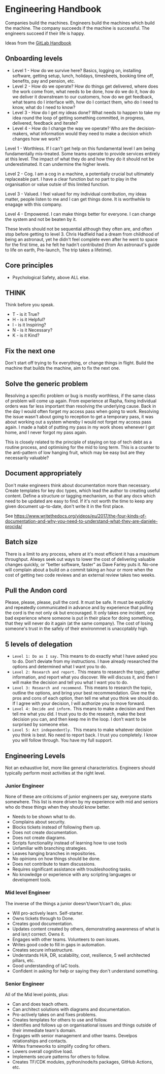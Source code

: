 # Engineering Handbook

Companies build the machines. Engineers build the machines which build the machine. The company succeeds if the machine is successful. The engineers succeed if their life is happy.

Ideas from the [GitLab Handbook](https://handbook.gitlab.com/handbook/values/iteration-examples/spacex/)

## Onboarding levels

* Level 1 - How do we survive here?
    Basics, logging on, installing software, getting setup, lunch, holidays, timesheets, booking time off, benefits, pay and pension, etc.
* Level 2 - How do we operate?
    How do things get delivered, where does the work come from, what needs to be done, how do we do it, how do we deliver it downstream to our customers, how do we get feedback, what teams do I interface with, how do I contact them, who do I need to know, what do I need to know?
* Level 3 - How do I get my ideas done?
    What needs to happen to take my idea round the loop of getting something committed, in progress, delivered, feedback and iterate?
* Level 4 - How do I change the way we operate?
    Who are the decision-makers, what information would they need to make a decision which changes how we work?

Level 1 - Worthless. If I can't get help on this fundamental level I am being fundamentally mis-treated. Some teams operate to provide services entirely at this level. The impact of what they do and how they do it should not be underestimated. It can undermine the higher levels.

Level 2 - Cog. I am a cog in a machine, a potentially crucial but ultimately replaceable part. I have a clear function but no part to play in the organisation or value outsie of this limited function. 

Level 3 - Valued. I feel valued for my individual contribution, my ideas matter, people listen to me and I can get things done. It is worthwhile to enagage with this company.

Level 4 - Empowered. I can make things better for everyone. I can change the system and not be beaten by it. 

These levels should not be sequential although they often are, and often stop before getting to level 3.
Chris Hadfield had a dream from childhood of being an astronaut, yet he didn't feel complete even after he went to space for the first time, as he felt he hadn't contributed (from An astronaut's guide to life on earth, Pre-launch, The trip takes a lifetime). 

## Core principles

* Psychological Safety, above ALL else.

## THINK

Think before you speak.

* T - is it True?
* H - is it Helpful?
* I - is it Inspiring?
* N - is it Necessary?
* K - is it Kind?

## Fix the next one

Don't start off trying to fix everything, or change things in flight. Build the machine that builds the machine, aim to fix the next one. 

## Solve the generic problem

Resolving a specific problem or bug is mostly worthless, if the same class of problem will come up again. From experience at Rapha, fixing individual orders was far less important than resolving the underlying cause. Back in the day I would often forget my access pass when going to work. Resolving the issue wasn't about going to reception to get a temporary pass, it was about working out a system whereby I would not forget my access pass again. I made a habit of putting my pass in my work shoes whenever I got home, and I never forgot my pass again.    

This is closely related to the principle of staying on top of tech debt as a routine process, and optimising for the mid to long term. 
This is a counter to the anti-pattern of low hanging fruit, which may be easy but are they necessarily valuable? 

## Document appropriately

Don't make engineers think about documentation more than necessary. Create templates for key doc types, which lead the author to creating useful content. Define a structure or tagging mechanism, so that any docs which need to be updated are easy to find. If it's not worth the time to keep any given document up-to-date, don't write it in the first place.

See <https://www.writethedocs.org/videos/eu/2017/the-four-kinds-of-documentation-and-why-you-need-to-understand-what-they-are-daniele-procida/>

## Batch size

There is a limit to any process, where at it's most efficient it has a maximum throughput. Always seek out ways to lower the cost of delivering valuable changes quickly, or "better software, faster" as Dave Farley puts it. No-one will complain about a build on a commit taking an hour or more when the cost of getting two code reviews and an external review takes two weeks. 

## Pull the Andon cord

Please, please, please, pull the cord. It must be safe. It must be explicitly and repeatedly communicated in advance and by experience that pulling the cord is the not only ok but encouraged. It only takes one incident, one bad experience where someone is put in their place for doing something, that they will never do it again (at the same company). The cost of losing someone's trust in the safely of their environmnet is unaccptably high.  

## 5 levels of delegation

* `Level 1: Do as I say.` This means to do exactly what I have asked you to do. Don’t deviate from my instructions. I have already researched the options and determined what I want you to do.
* `Level 2: Research and report.` This means to research the topic, gather information, and report what you discover. We will discuss it, and then I will make the decision and tell you what I want you to do.
* `Level 3: Research and recommend.` This means to research the topic, outline the options, and bring your best recommendation. Give me the pros and cons of each option, then tell me what you think we should do. If I agree with your decision, I will authorize you to move forward.
* `Level 4: Decide and inform.` This means to make a decision and then tell me what you did. I trust you to do the research, make the best decision you can, and then keep me in the loop. I don’t want to be surprised by someone else.
* `Level 5: Act independently.` This means to make whatever decision you think is best. No need to report back. I trust you completely. I know you will follow through. You have my full support.

## Engineering Levels

Not an exhaustive list, more like general characteristics. Engineers should typically perform most activities at the right level.

### Junior Engineer

None of these are criticisms of junior engineers per say, everyone starts somewhere. This list is more driven by my experience with mid and seniors who do these things when they should know better.

* Needs to be shown what to do.
* Complains about security.
* Blocks tickets instead of following them up.
* Does not create documentation.
* Does not create diagrams.
* Scripts functionality instead of learning how to use tools
* Unfamiliar with branching strategies.
* Leaves hanging branches in repositories.
* No opinions on how things should be done.
* Does not contribute to team discussions.
* Requires significant assistance with troubleshooting tasks.
* No knowledge or experience with any scripting languages or development tools.

### Mid level Engineer

The inverse of the things a junior doesn't/won't/can't do, plus:

* Will pro-actively learn. Self-starter.
* Owns tickets through to Done.
* Creates good documentation.
* Updates content created by others, demonstrating awareness of what is and isn;t correct. Owns it.
* Engages with other teams. Volunteers to own issues.
* Writes good code to fill in gaps in automation.
* Creates secure infrastructure.
* Understands H/A, DR, scalability, cost, resilience, 5 well architected pillars, etc.
* Good understanding of IaC tools.
* Confident in asking for help or saying they don't understand something.

### Senior Engineer

All of the Mid level points, plus:

* Can and does teach others.
* Can architect solutions with diagrams and documentation.
* Pro-actively takes on and fixes problems.
* Creates templates for others to use and follow.
* Identifies and follows up on organisational issues and things outside of their immediate team's domain.
* Engages with senior management and other teams. Develpos relationships and contacts.
* Writes frameworks to simplify coding for others. 
* Lowers overall cognitive load.
* Implements secure patterns for others to follow. 
* Creates TF/CDK modules, python/node/ts packages, GitHub Actions, etc.

